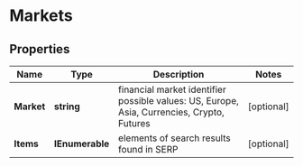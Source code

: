 # Markets


## Properties

| Name | Type | Description | Notes |
|------------ | ------------- | ------------- | -------------|
**Market** | **string** | financial market identifier<br>possible values: US, Europe, Asia, Currencies, Crypto, Futures |[optional]|
**Items** | **IEnumerable<BaseGoogleFinanceSerpElementItem>** | elements of search results found in SERP |[optional]|
